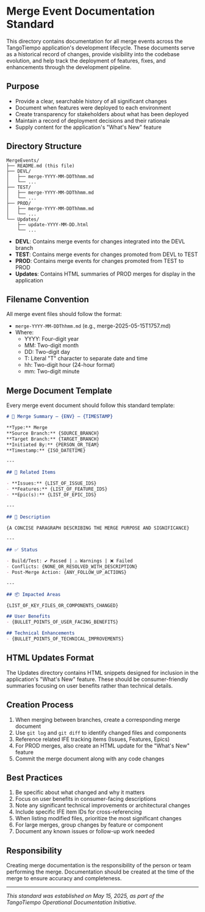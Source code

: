 # Merge Event Documentation Standard

This directory contains documentation for all merge events across the TangoTiempo application's development lifecycle. These documents serve as a historical record of changes, provide visibility into the codebase evolution, and help track the deployment of features, fixes, and enhancements through the development pipeline.

## Purpose

- Provide a clear, searchable history of all significant changes
- Document when features were deployed to each environment
- Create transparency for stakeholders about what has been deployed
- Maintain a record of deployment decisions and their rationale
- Supply content for the application's "What's New" feature

## Directory Structure

```
MergeEvents/
├── README.md (this file)
├── DEVL/
│   ├── merge-YYYY-MM-DDThhmm.md
│   └── ...
├── TEST/
│   ├── merge-YYYY-MM-DDThhmm.md
│   └── ...
├── PROD/
│   ├── merge-YYYY-MM-DDThhmm.md
│   └── ...
└── Updates/
    ├── update-YYYY-MM-DD.html
    └── ...
```

- **DEVL**: Contains merge events for changes integrated into the DEVL branch
- **TEST**: Contains merge events for changes promoted from DEVL to TEST
- **PROD**: Contains merge events for changes promoted from TEST to PROD
- **Updates**: Contains HTML summaries of PROD merges for display in the application

## Filename Convention

All merge event files should follow the format:
- `merge-YYYY-MM-DDThhmm.md` (e.g., merge-2025-05-15T1757.md)
- Where:
  - YYYY: Four-digit year
  - MM: Two-digit month
  - DD: Two-digit day
  - T: Literal "T" character to separate date and time
  - hh: Two-digit hour (24-hour format)
  - mm: Two-digit minute

## Merge Document Template

Every merge event document should follow this standard template:

```markdown
# 🔄 Merge Summary – {ENV} – {TIMESTAMP}

**Type:** Merge  
**Source Branch:** {SOURCE_BRANCH}  
**Target Branch:** {TARGET_BRANCH}  
**Initiated By:** {PERSON_OR_TEAM}  
**Timestamp:** {ISO_DATETIME}

---

## 📌 Related Items

- **Issues:** {LIST_OF_ISSUE_IDS}
- **Features:** {LIST_OF_FEATURE_IDS}
- **Epic(s):** {LIST_OF_EPIC_IDS}

---

## 📝 Description

{A CONCISE PARAGRAPH DESCRIBING THE MERGE PURPOSE AND SIGNIFICANCE}

---

## ✅ Status

- Build/Test: ✔ Passed | ⚠ Warnings | ❌ Failed  
- Conflicts: {NONE_OR_RESOLVED_WITH_DESCRIPTION}  
- Post-Merge Action: {ANY_FOLLOW_UP_ACTIONS}

---

## 📦 Impacted Areas

{LIST_OF_KEY_FILES_OR_COMPONENTS_CHANGED}

## User Benefits
- {BULLET_POINTS_OF_USER_FACING_BENEFITS}

## Technical Enhancements
- {BULLET_POINTS_OF_TECHNICAL_IMPROVEMENTS}
```

## HTML Updates Format

The Updates directory contains HTML snippets designed for inclusion in the application's "What's New" feature. These should be consumer-friendly summaries focusing on user benefits rather than technical details.

## Creation Process

1. When merging between branches, create a corresponding merge document
2. Use `git log` and `git diff` to identify changed files and components
3. Reference related IFE tracking items (Issues, Features, Epics)
4. For PROD merges, also create an HTML update for the "What's New" feature
5. Commit the merge document along with any code changes

## Best Practices

1. Be specific about what changed and why it matters
2. Focus on user benefits in consumer-facing descriptions
3. Note any significant technical improvements or architectural changes
4. Include specific IFE item IDs for cross-referencing
5. When listing modified files, prioritize the most significant changes
6. For large merges, group changes by feature or component
7. Document any known issues or follow-up work needed

## Responsibility

Creating merge documentation is the responsibility of the person or team performing the merge. Documentation should be created at the time of the merge to ensure accuracy and completeness.

---

*This standard was established on May 15, 2025, as part of the TangoTiempo Operational Documentation Initiative.*
